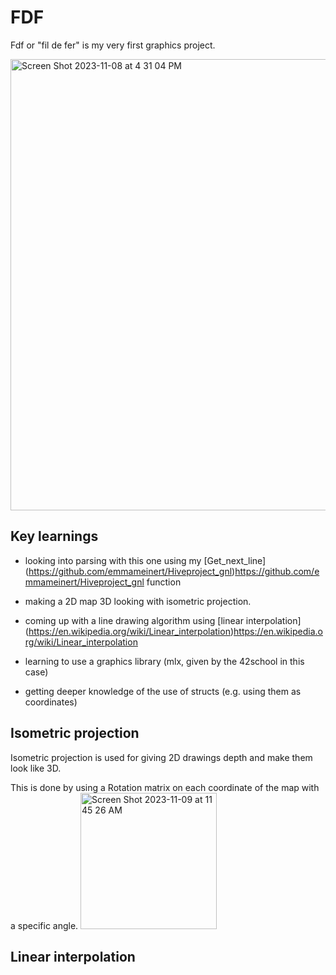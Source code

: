 # FDF

Fdf or "fil de fer" is my very first graphics project. 


<img width="722" alt="Screen Shot 2023-11-08 at 4 31 04 PM" src="https://github.com/emmameinert/Hiveprojects_fdf/assets/110816436/a1b4b8f6-8662-4e31-8028-5229c50d400c">

## Key learnings 

- looking into parsing with this one using my [Get_next_line] (https://github.com/emmameinert/Hiveproject_gnl)https://github.com/emmameinert/Hiveproject_gnl function
  
- making a 2D map 3D looking with isometric projection.
  
- coming up with a line drawing algorithm using [linear interpolation] (https://en.wikipedia.org/wiki/Linear_interpolation)https://en.wikipedia.org/wiki/Linear_interpolation
  
- learning to use a graphics library (mlx, given by the 42school in this case)
  
- getting deeper knowledge of the use of structs (e.g. using them as coordinates)

## Isometric projection

Isometric projection is used for giving 2D drawings depth and make them look like 3D.

This is done by using a Rotation matrix on each coordinate of the map with a specific angle.
<img width="218" alt="Screen Shot 2023-11-09 at 11 45 26 AM" src="https://github.com/emmameinert/Hiveprojects_fdf/assets/110816436/677705b1-a136-4421-a855-a97c552b61df">

## Linear interpolation


